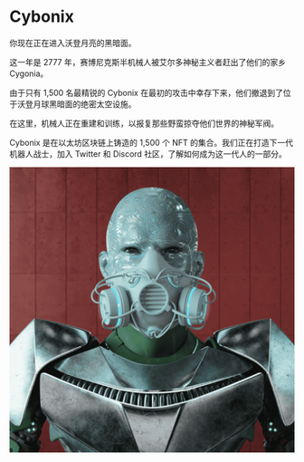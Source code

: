 # Cybonix

你现在正在进入沃登月亮的黑暗面。

这一年是 2777 年，赛博尼克斯半机械人被艾尔多神秘主义者赶出了他们的家乡 Cygonia。

由于只有 1,500 名最精锐的 Cybonix 在最初的攻击中幸存下来，他们撤退到了位于沃登月球黑暗面的绝密太空设施。

在这里，机械人正在重建和训练，以报复那些野蛮掠夺他们世界的神秘军阀。

Cybonix 是在以太坊区块链上铸造的 1,500 个 NFT 的集合。我们正在打造下一代机器人战士，加入 Twitter 和 Discord 社区，了解如何成为这一代人的一部分。

![NFT](unnamed.png)
